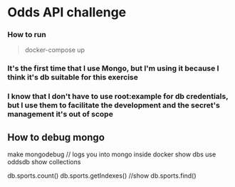 # Odds API challenge

### How to run

> docker-compose up 

### It's the first time that I use Mongo, but I'm using it because I think it's db suitable for this exercise 
### I know that I don't have to use root:example for db credentials, but I use them to facilitate the development and the secret's management it's out of scope



## How to debug mongo

make mongodebug // logs you into mongo inside docker
show dbs
use oddsdb
show collections

db.sports.count()
db.sports.getIndexes()
//show
db.sports.find()